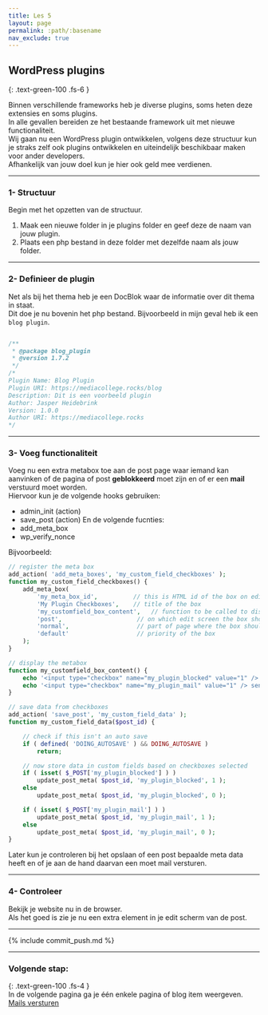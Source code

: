```yaml
---
title: Les 5
layout: page 
permalink: :path/:basename 
nav_exclude: true
---
```


## WordPress plugins
{: .text-green-100 .fs-6 }

Binnen verschillende frameworks heb je diverse plugins, soms heten deze extensies en soms plugins.  
In alle gevallen bereiden ze het bestaande framework uit met nieuwe functionaliteit.  
Wij gaan nu een WordPress plugin ontwikkelen, volgens deze structuur kun je straks zelf ook plugins ontwikkelen en uiteindelijk beschikbaar maken voor ander developers.  
Afhankelijk van jouw doel kun je hier ook geld mee verdienen.  

---
### 1- Structuur
Begin met het opzetten van de structuur.  
1. Maak een nieuwe folder in je plugins folder en geef deze de naam van jouw plugin.
2. Plaats een php bestand in deze folder met dezelfde naam als jouw folder.

---
### 2- Definieer de plugin
Net als bij het thema heb je een DocBlok waar de informatie over dit thema in staat.  
Dit doe je nu bovenin het php bestand. 
Bijvoorbeeld in mijn geval heb ik een `blog plugin`.
```php

/**
 * @package blog_plugin
 * @version 1.7.2
 */
/*
Plugin Name: Blog Plugin
Plugin URI: https://mediacollege.rocks/blog
Description: Dit is een voorbeeld plugin
Author: Jasper Heidebrink
Version: 1.0.0
Author URI: https://mediacollege.rocks
*/
```

---
### 3- Voeg functionaliteit
Voeg nu een extra metabox toe aan de post page waar iemand kan aanvinken of de pagina of post **geblokkeerd** moet zijn en of er een **mail** verstuurd moet worden.   
Hiervoor kun je de volgende hooks gebruiken:
- admin_init (action)
- save_post (action)
En de volgende fucnties:
- add_meta_box
- wp_verify_nonce

Bijvoorbeeld:
```php
// register the meta box
add_action( 'add_meta_boxes', 'my_custom_field_checkboxes' );
function my_custom_field_checkboxes() {
    add_meta_box(
        'my_meta_box_id',          // this is HTML id of the box on edit screen
        'My Plugin Checkboxes',    // title of the box
        'my_customfield_box_content',   // function to be called to display the checkboxes, see the function below
        'post',                     // on which edit screen the box should appear
        'normal',                   // part of page where the box should appear
        'default'                   // priority of the box
    );
}

// display the metabox
function my_customfield_box_content() {
    echo '<input type="checkbox" name="my_plugin_blocked" value="1" /> blocked content <br />';
    echo '<input type="checkbox" name="my_plugin_mail" value="1" /> send a mail on update';
}

// save data from checkboxes
add_action( 'save_post', 'my_custom_field_data' );
function my_custom_field_data($post_id) {

    // check if this isn't an auto save
    if ( defined( 'DOING_AUTOSAVE' ) && DOING_AUTOSAVE )
        return;

    // now store data in custom fields based on checkboxes selected
    if ( isset( $_POST['my_plugin_blocked'] ) )
        update_post_meta( $post_id, 'my_plugin_blocked', 1 );
    else
        update_post_meta( $post_id, 'my_plugin_blocked', 0 );

    if ( isset( $_POST['my_plugin_mail'] ) )
        update_post_meta( $post_id, 'my_plugin_mail', 1 );
    else
        update_post_meta( $post_id, 'my_plugin_mail', 0 );
}
``` 

Later kun je controleren bij het opslaan of een post bepaalde meta data heeft en of je aan de hand daarvan een moet mail versturen.  


---
### 4- Controleer
Bekijk je website nu in de browser.  
Als het goed is zie je nu een extra element in je edit scherm van de post.

---

{% include commit_push.md %}

---
### Volgende stap:
{: .text-green-100 .fs-4 }  
In de volgende pagina ga je één enkele pagina of blog item weergeven.  
[Mails versturen](mail)


